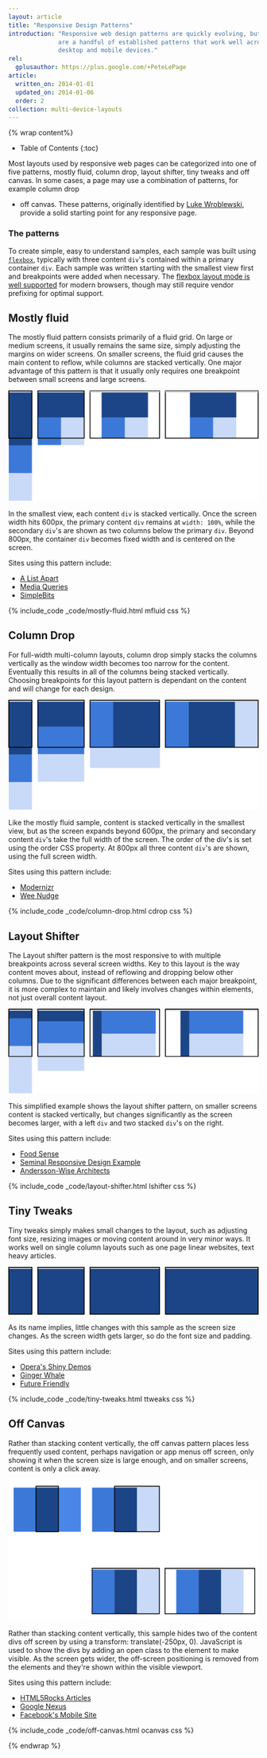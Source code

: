 ```yaml
---
layout: article
title: "Responsive Design Patterns"
introduction: "Responsive web design patterns are quickly evolving, but there
              are a handful of established patterns that work well across the 
              desktop and mobile devices."
rel:
  gplusauthor: https://plus.google.com/+PeteLePage
article:
  written_on: 2014-01-01
  updated_on: 2014-01-06
  order: 2
collection: multi-device-layouts
---
```


{% wrap content%}

* Table of Contents
{:toc}

Most layouts used by responsive web pages can be categorized into one of five 
patterns, mostly fluid, column drop, layout shifter, tiny tweaks and off canvas. 
In some cases, a page may use a combination of patterns, for example column drop 
+ off canvas.  These patterns, originally identified by [Luke 
Wroblewski](http://www.lukew.com/ff/entry.asp?1514), provide a solid starting 
point for any responsive page.

### The patterns

To create simple, easy to understand samples, each sample was built using 
[`flexbox`](https://developer.mozilla.org/en-US/docs/Web/Guide/CSS/Flexible_boxes), 
typically with three content `div`'s contained within a primary container `div`. 
 Each sample was written starting with the smallest view first and breakpoints 
were added when necessary.  The [flexbox layout mode is well 
supported](http://caniuse.com/#search=flexbox) for modern browsers, though may 
still require vendor prefixing for optimal support. 

## Mostly fluid

The mostly fluid pattern consists primarily of a fluid grid.  On large or medium 
screens, it usually remains the same size, simply adjusting the margins on wider 
screens.  On smaller screens, the fluid grid causes the main content to reflow, 
while columns are stacked vertically.  One major advantage of this pattern is 
that it usually only requires one breakpoint between small screens and large 
screens.

<img src="imgs/mostly-fluid.svg" />

In the smallest view, each content `div` is stacked vertically.  Once the screen 
width hits 600px, the primary content `div` remains at `width: 100%`, while the 
secondary `div`'s are shown as two columns below the primary `div`.  Beyond 
800px, the container `div` becomes fixed width and is centered on the screen.

Sites using this pattern include:

 * [A List Apart](http://mediaqueri.es/ala/)
 * [Media Queries](http://mediaqueri.es/)
 * [SimpleBits](http://simplebits.com/)


{% include_code _code/mostly-fluid.html mfluid css %}

## Column Drop

For full-width multi-column layouts, column drop simply stacks the columns 
vertically as the window width becomes too narrow for the content.  Eventually 
this results in all of the columns being stacked vertically.  Choosing 
breakpoints for this layout pattern is dependant on the content and will change 
for each design.

<img src="imgs/column-drop.svg" />

Like the mostly fluid sample, content is stacked vertically in the smallest 
view, but as the screen expands beyond 600px, the primary and secondary content 
`div`'s take the full width of the screen.  The order of the div's is set using 
the order CSS property.  At 800px all three content `div`'s are shown, using the 
full screen width.  

Sites using this pattern include:

 * [Modernizr](http://modernizr.com/)
 * [Wee Nudge](http://weenudge.com/)

{% include_code _code/column-drop.html cdrop css %}

## Layout Shifter

The Layout shifter pattern is the most responsive to with multiple breakpoints 
across several screen widths.  Key to this layout is the way content moves 
about, instead of reflowing and dropping below other columns.  Due to the 
significant differences between each major breakpoint, it is more complex to 
maintain and likely involves changes within elements, not just overall content 
layout.

<img src="imgs/layout-shifter.svg" />

This simplified example shows the layout shifter pattern, on smaller screens 
content is stacked vertically, but changes significantly as the screen becomes 
larger, with a left `div` and two stacked `div`'s on the right.

Sites using this pattern include:

 * [Food Sense](http://foodsense.is/)
 * [Seminal Responsive Design 
  Example](http://alistapart.com/d/responsive-web-design/ex/ex-site-FINAL.html)
 * [Andersson-Wise Architects](http://www.anderssonwise.com/)

{% include_code _code/layout-shifter.html lshifter css %}

## Tiny Tweaks

Tiny tweaks simply makes small changes to the layout, such as adjusting font 
size, resizing images or moving content around in very minor ways.  It works 
well on single column layouts such as one page linear websites, text heavy 
articles.

<img src="imgs/tiny-tweaks.svg" />

As its name implies, little changes with this sample as the screen size changes. 
 As the screen width gets larger, so do the font size and padding.

Sites using this pattern include:

 * [Opera's Shiny Demos](http://shinydemos.com/)
 * [Ginger Whale](http://gingerwhale.com/)
 * [Future Friendly](http://futurefriendlyweb.com/)

{% include_code _code/tiny-tweaks.html ttweaks css %}

## Off Canvas

Rather than stacking content vertically, the off canvas pattern places less 
frequently used content, perhaps navigation or app menus off screen, only 
showing it when the screen size is large enough, and on smaller screens, content 
is only a click away.   

<img src="imgs/off-canvas.svg" />

Rather than stacking content vertically, this sample hides two of the content 
divs off screen by using a transform: translate(-250px, 0).  JavaScript is used 
to show the divs by adding an open class to the element to make visible.  As the 
screen gets wider, the off-screen positioning is removed from the elements and 
they're shown within the visible viewport.

Sites using this pattern include:

 * [HTML5Rocks 
  Articles](http://www.html5rocks.com/en/tutorials/developertools/async-call-stack/)
 * [Google Nexus](http://www.google.com/nexus/)
 * [Facebook's Mobile Site](https://m.facebook.com/)

{% include_code _code/off-canvas.html ocanvas css %}

{% endwrap %}
